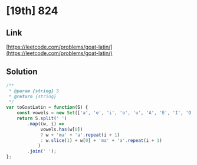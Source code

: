 # [19th] 824

<a name="h8HPR"></a>
## Link
[https://leetcode.com/problems/goat-latin/](https://leetcode.com/problems/goat-latin/)
<a name="tPssO"></a>
## Solution
```javascript
/**
 * @param {string} S
 * @return {string}
 */
var toGoatLatin = function(S) {
    const vowels = new Set(['a', 'e', 'i', 'o', 'u', 'A', 'E', 'I', 'O', 'U']);
    return S.split(' ')
        .map((w, i) =>
             vowels.has(w[0])
             ? w + 'ma' + 'a'.repeat(i + 1)
             : w.slice(1) + w[0] + 'ma' + 'a'.repeat(i + 1)
            )
        .join(' ');    
};
```


